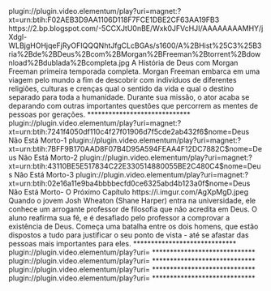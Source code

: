 
<item>
<title>[COLOR GOLD][B]1ª Temporada:[/COLOR][/B] [COLOR silver][B] A História de Deus com Morgan Freeman  [/COLOR][/B][COLOR yellow]  FULL HD  [B][/COLOR][/B]</title>
<link>plugin://plugin.video.elementum/play?uri=magnet:?xt=urn:btih:F02AEB3D9AA1106D118F7FCE1DBE2CF63AA19FB3</link>
<thumbnail>https://2.bp.blogspot.com/-5CCXJtU0nBE/Wxk0JFVcHJI/AAAAAAAAMHY/jXdgl-WLBjgHOHjqeFjRyOFIQQQNhtJfgCLcBGAs/s1600/A%2BHist%25C3%25B3ria%2Bde%2BDeus%2Bcom%2BMorgan%2BFreeman%2Btorrent%2Bdownload%2Bdublada%2Bcompleta.jpg</thumbnail>
<fanart></fanart>
<info>A História de Deus com Morgan Freeman primeira temporada completa. Morgan Freeman embarca em uma viagem pelo mundo a fim de descobrir com indivíduos de diferentes religiões, culturas e crenças qual o sentido da vida e qual o destino separado para toda a humanidade. Durante sua missão, o ator acaba se deparando com outras importantes questões que percorrem as mentes de pessoas por gerações.</info>
</item> 
*****************************


<item>
<title>[COLOR silver][B] Deus Não Está Morto [/COLOR][/B][COLOR yellow]  FULL HD  [B][/COLOR][/B]</title>
<link>plugin://plugin.video.elementum/play?uri=magnet:?xt=urn:btih:7241f4050df110c4f27f01906d7f5cde2ab432f6$nome=Deus Não Está Morto-1</link>
<link>plugin://plugin.video.elementum/play?uri=magnet:?xt=urn:btih:7BFF9B170AAD8F07B4D95A594FEAA4F12DC7882C$nome=Deus Não Está Morto-2</link>
<link>plugin://plugin.video.elementum/play?uri=magnet:?xt=urn:btih:43110BE5E517834C22E330514880055BE2C480C4$nome=Deus Não Está Morto-3</link>
<link>plugin://plugin.video.elementum/play?uri=magnet:?xt=urn:btih:02e16a11e9ba4bbbbecfd0ce6325abd4b123a0f$nome=Deus Não Está Morto- O Próximo Capítulo</link>
<thumbnail>https://i.imgur.com/AgXpMgD.jpeg</thumbnail> 
<fanart></fanart>
<info> Quando o jovem Josh Wheaton (Shane Harper) entra na universidade, ele conhece um arrogante professor de filosofia que não acredita em Deus. O aluno reafirma sua fé, e é desafiado pelo professor a comprovar a existência de Deus. Começa uma batalha entre os dois homens, que estão dispostos a tudo para justificar o seu ponto de vista - até se afastar das pessoas mais importantes para eles.</info>
</item> 
*****************************

<item>
<title>[COLOR silver][B]  [/COLOR][/B][COLOR yellow]  FULL HD  [B][/COLOR][/B]</title>
<link>plugin://plugin.video.elementum/play?uri=</link>
<thumbnail></thumbnail>
<fanart></fanart>
<info></info>
</item> 
*****************************

<item>
<title>[COLOR silver][B]  [/COLOR][/B][COLOR yellow]  FULL HD  [B][/COLOR][/B]</title>
<link>plugin://plugin.video.elementum/play?uri=</link>
<thumbnail></thumbnail>
<fanart></fanart>
<info></info>
</item> 
*****************************

<item>
<title>[COLOR silver][B]  [/COLOR][/B][COLOR yellow]  FULL HD  [B][/COLOR][/B]</title>
<link>plugin://plugin.video.elementum/play?uri=</link>
<thumbnail></thumbnail>
<fanart></fanart>
<info></info>
</item> 
*****************************

<item>
<title>[COLOR silver][B]  [/COLOR][/B][COLOR yellow]  FULL HD  [B][/COLOR][/B]</title>
<link>plugin://plugin.video.elementum/play?uri=</link>
<thumbnail></thumbnail>
<fanart></fanart>
<info></info>
</item> 
*****************************
